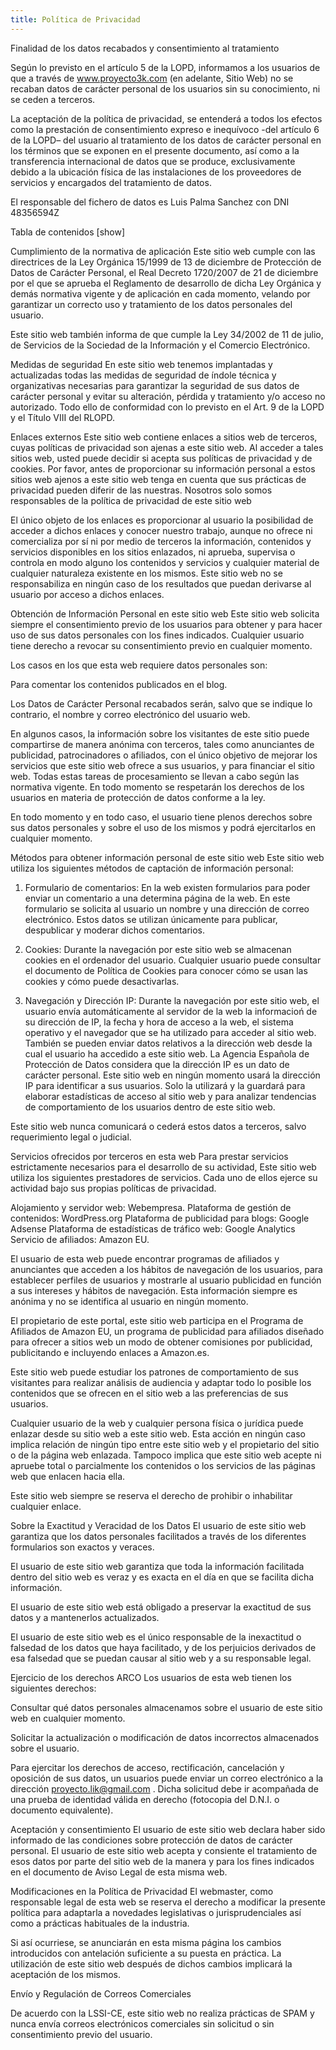 ```yaml
---
title: Política de Privacidad
---
```


Finalidad de los datos recabados y consentimiento al tratamiento

Según lo previsto en el artículo 5 de la LOPD, informamos a los usuarios de que a través de www.proyecto3k.com (en adelante, Sitio Web) no se recaban datos de carácter personal de los usuarios sin su conocimiento, ni se ceden a terceros.

La aceptación de la política de privacidad, se entenderá a todos los efectos como la prestación de consentimiento expreso e inequívoco -del artículo 6 de la LOPD– del usuario al tratamiento de los datos de carácter personal en los términos que se exponen en el presente documento, así como a la transferencia internacional de datos que se produce, exclusivamente debido a la ubicación física de las instalaciones de los proveedores de servicios y encargados del tratamiento de datos.

El responsable del fichero de datos es Luis Palma Sanchez con DNI 48356594Z

Tabla de contenidos [show]

Cumplimiento de la normativa de aplicación
Este sitio web cumple con las directrices de la Ley Orgánica 15/1999 de 13 de diciembre de Protección de Datos de Carácter Personal, el Real Decreto 1720/2007 de 21 de diciembre por el que se aprueba el Reglamento de desarrollo de dicha Ley Orgánica y demás normativa vigente y de aplicación en cada momento, velando por garantizar un correcto uso y tratamiento de los datos personales del usuario.

Este sitio web también informa de que cumple la Ley 34/2002 de 11 de julio, de Servicios de la Sociedad de la Información y el Comercio Electrónico.

Medidas de seguridad
En este sitio web tenemos implantadas y actualizadas todas las medidas de seguridad de índole técnica y organizativas necesarias para garantizar la seguridad de sus datos de carácter personal y evitar su alteración, pérdida y tratamiento y/o acceso no autorizado. Todo ello de conformidad con lo previsto en el Art. 9 de la LOPD y el Título VIII del RLOPD.

Enlaces externos
Este sitio web contiene enlaces a sitios web de terceros, cuyas políticas de privacidad son ajenas a este sitio web. Al acceder a tales sitios web, usted puede decidir si acepta sus políticas de privacidad y de cookies. Por favor, antes de proporcionar su información personal a estos sitios web ajenos a este sitio web tenga en cuenta que sus prácticas de privacidad pueden diferir de las nuestras. Nosotros solo somos responsables de la política de privacidad de este sitio web

El único objeto de los enlaces es proporcionar al usuario la posibilidad de acceder a dichos enlaces y conocer nuestro trabajo, aunque no ofrece ni comercializa por sí ni por medio de terceros la información, contenidos y servicios disponibles en los sitios enlazados, ni aprueba, supervisa o controla en modo alguno los contenidos y servicios y cualquier material de cualquier naturaleza existente en los mismos. Este sitio web no se responsabiliza en ningún caso de los resultados que puedan derivarse al usuario por acceso a dichos enlaces.

Obtención de Información Personal en este sitio web
Este sitio web solicita siempre el consentimiento previo de los usuarios para obtener y para hacer uso de sus datos personales con los fines indicados. Cualquier usuario tiene derecho a revocar su consentimiento previo en cualquier momento.

Los casos en los que esta web requiere datos personales son:

Para comentar los contenidos publicados en el blog.

Los Datos de Carácter Personal recabados serán, salvo que se indique lo contrario, el nombre y correo electrónico del usuario web.

En algunos casos, la información sobre los visitantes de este sitio puede compartirse de manera anónima con terceros, tales como anunciantes de publicidad, patrocinadores o afiliados, con el único objetivo de mejorar los servicios que este sitio web ofrece a sus usuarios, y para financiar el sitio web. Todas estas tareas de procesamiento se llevan a cabo según las normativa vigente. En todo momento se respetarán los derechos de los usuarios en materia de protección de datos conforme a la ley.

En todo momento y en todo caso, el usuario tiene plenos derechos sobre sus datos personales y sobre el uso de los mismos y podrá ejercitarlos en cualquier momento.

Métodos para obtener información personal de este sitio web
Este sitio web utiliza los siguientes métodos de captación de información personal:

1) Formulario de comentarios: En la web existen formularios para poder enviar un comentario a una determina página de la web. En este formulario se solicita al usuario un nombre y una dirección de correo electrónico. Estos datos se utilizan únicamente para publicar, despublicar y moderar dichos comentarios.

2) Cookies: Durante la navegación por este sitio web se almacenan cookies en el ordenador del usuario. Cualquier usuario puede consultar el documento de Política de Cookies para conocer cómo se usan las cookies y cómo puede desactivarlas.

3) Navegación y Dirección IP: Durante la navegación por este sitio web, el usuario envía automáticamente al servidor de la web la informacioń de su dirección de IP, la fecha y hora de acceso a la web, el sistema operativo y el navegador que se ha utilizado para acceder al sitio web. También se pueden enviar datos relativos a la dirección web desde la cual el usuario ha accedido a este sitio web. La Agencia Española de Protección de Datos considera que la dirección IP es un dato de carácter personal. Este sitio web en ningún momento usará la dirección IP para identificar a sus usuarios. Solo la utilizará y la guardará para elaborar estadísticas de acceso al sitio web y para analizar tendencias de comportamiento de los usuarios dentro de este sitio web.

Este sitio web nunca comunicará o cederá estos datos a terceros, salvo requerimiento legal o judicial.

Servicios ofrecidos por terceros en esta web
Para prestar servicios estrictamente necesarios para el desarrollo de su actividad, Este sitio web utiliza los siguientes prestadores de servicios. Cada uno de ellos ejerce su actividad bajo sus propias políticas de privacidad.

Alojamiento y servidor web: Webempresa.
Plataforma de gestión de contenidos: WordPress.org
Plataforma de publicidad para blogs: Google Adsense
Plataforma de estadísticas de tráfico web: Google Analytics
Servicio de afiliados: Amazon EU.

El usuario de esta web puede encontrar programas de afiliados y anunciantes que acceden a los hábitos de navegación de los usuarios, para establecer perfiles de usuarios y mostrarle al usuario publicidad en función a sus intereses y hábitos de navegación. Esta información siempre es anónima y no se identifica al usuario en ningún momento.

El propietario de este portal, este sitio web participa en el Programa de Afiliados de Amazon EU, un programa de publicidad para afiliados diseñado para ofrecer a sitios web un modo de obtener comisiones por publicidad, publicitando e incluyendo enlaces a Amazon.es.

Este sitio web puede estudiar los patrones de comportamiento de sus visitantes para realizar análisis de audiencia y adaptar todo lo posible los contenidos que se ofrecen en el sitio web a las preferencias de sus usuarios.

Cualquier usuario de la web y cualquier persona física o jurídica puede enlazar desde su sitio web a este sitio web. Esta acción en ningún caso implica relación de ningún tipo entre este sitio web y el propietario del sitio o de la página web enlazada. Tampoco implica que este sitio web acepte ni apruebe total o parcialmente los contenidos o los servicios de las páginas web que enlacen hacia ella.

Este sitio web siempre se reserva el derecho de prohibir o inhabilitar cualquier enlace.

Sobre la Exactitud y Veracidad de los Datos
El usuario de este sitio web garantiza que los datos personales facilitados a través de los diferentes formularios son exactos y veraces.

El usuario de este sitio web garantiza que toda la información facilitada dentro del sitio web es veraz y es exacta en el día en que se facilita dicha información.

El usuario de este sitio web está obligado a preservar la exactitud de sus datos y a mantenerlos actualizados.

El usuario de este sitio web es el único responsable de la inexactitud o falsedad de los datos que haya facilitado, y de los perjuicios derivados de esa falsedad que se puedan causar al sitio web y a su responsable legal.

Ejercicio de los derechos ARCO
Los usuarios de esta web tienen los siguientes derechos:

Consultar qué datos personales almacenamos sobre el usuario de este sitio web en cualquier momento.

Solicitar la actualización o modificación de datos incorrectos almacenados sobre el usuario.

Para ejercitar los derechos de acceso, rectificación, cancelación y oposición de sus datos, un usuarios puede enviar un correo electrónico a la dirección proyecto.lik@gmail.com . Dicha solicitud debe ir acompañada de una prueba de identidad válida en derecho (fotocopia del D.N.I. o documento equivalente).

Aceptación y consentimiento
El usuario de este sitio web declara haber sido informado de las condiciones sobre protección de datos de carácter personal. El usuario de este sitio web acepta y consiente el tratamiento de esos datos por parte del sitio web de la manera y para los fines indicados en el documento de Aviso Legal de esta misma web.

Modificaciones en la Política de Privacidad
El webmaster, como responsable legal de esta web se reserva el derecho a modificar la presente política para adaptarla a novedades legislativas o jurisprudenciales así como a prácticas habituales de la industria.

Si así ocurriese, se anunciarán en esta misma página los cambios introducidos con antelación suficiente a su puesta en práctica. La utilización de este sitio web después de dichos cambios implicará la aceptación de los mismos.

Envío y Regulación de Correos Comerciales

De acuerdo con la LSSI-CE, este sitio web no realiza prácticas de SPAM y nunca envía correos electrónicos comerciales sin solicitud o sin consentimiento previo del usuario.